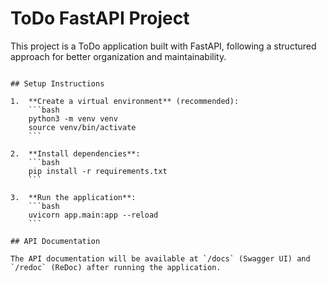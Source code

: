 # ToDo FastAPI Project

This project is a ToDo application built with FastAPI, following a structured approach for better organization and maintainability.
```

## Setup Instructions

1.  **Create a virtual environment** (recommended):
    ```bash
    python3 -m venv venv
    source venv/bin/activate
    ```

2.  **Install dependencies**:
    ```bash
    pip install -r requirements.txt
    ```

3.  **Run the application**:
    ```bash
    uvicorn app.main:app --reload
    ```

## API Documentation

The API documentation will be available at `/docs` (Swagger UI) and `/redoc` (ReDoc) after running the application.
